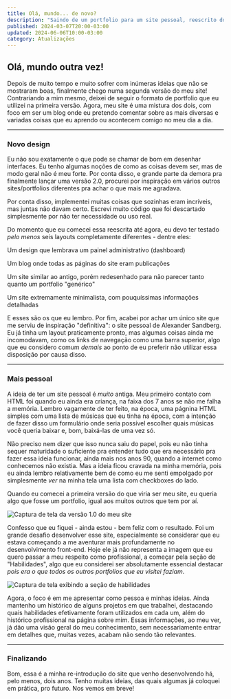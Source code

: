 ```yaml
---
title: Olá, mundo... de novo?
description: "Saindo de um portfolio para um site pessoal, reescrito do zero e sobre uma nova perspectiva."
published: 2024-03-07T20:00-03:00
updated: 2024-06-06T10:00-03:00
category: Atualizações
---
```


<script lang="ts">
    import Image from "$lib/components/Image.svelte";
    import Link from "$lib/components/Link.svelte";
    import List from "$lib/components/List.svelte";
    import ListItem from "$lib/components/ListItem.svelte";
</script>

## Olá, mundo outra vez!

Depois de muito tempo e muito sofrer com inúmeras ideias que não se mostraram boas, finalmente chego numa segunda versão do meu site! Contrariando a mim mesmo, deixei de seguir o formato de portfolio que eu utilizei na primeira versão. Agora, meu site é uma mistura dos dois, com foco em ser um blog onde eu pretendo comentar sobre as mais diversas e variadas coisas que eu aprendo ou acontecem comigo no meu dia a dia.

---

### Novo design

Eu não sou exatamente o que pode se chamar de bom em desenhar interfaces. Eu tenho algumas noções de como as coisas devem ser, mas de modo geral não é meu forte. Por conta disso, e grande parte da demora pra finalmente lançar uma versão 2.0, procurei por inspiração em vários outros sites/portfolios diferentes pra achar o que mais me agradava.

Por conta disso, implementei muitas coisas que sozinhas eram incríveis, mas juntas não davam certo. Escrevi muito código que foi descartado simplesmente por não ter necessidade ou uso real.

Do momento que eu comecei essa reescrita até agora, eu devo ter testado _pelo menos_ seis layouts completamente diferentes - dentre eles:

<List class="gap-2 mb-8">
<ListItem>
<p class="before:content-['•'] before:mr-2 before:text-mint-500">
Um design que lembrava um painel administrativo (dashboard)
</p>
</ListItem>
<ListItem>
<p class="before:content-['•'] before:mr-2 before:text-mint-500">
Um blog onde todas as páginas do site eram publicações
</p>
</ListItem>
<ListItem>
<p class="before:content-['•'] before:mr-2 before:text-mint-500">
Um site similar ao antigo, porém redesenhado para não parecer tanto quanto um portfolio "genérico"
</p>
</ListItem>
<ListItem>
<p class="before:content-['•'] before:mr-2 before:text-mint-500">
Um site extremamente minimalista, com pouquíssimas informações detalhadas
</p>
</ListItem>
</List>

E esses são os que eu lembro. Por fim, acabei por achar um único site que me serviu de inspiração "definitiva": o site pessoal de <Link href="https://alexandersandberg.com/" target="_blank">Alexander Sandberg</Link>. Eu já tinha um layout praticamente pronto, mas algumas coisas ainda me incomodavam, como os links de navegação como uma barra superior, algo que eu considero comum _demais_ ao ponto de eu preferir não utilizar essa disposição por causa disso.

---

### Mais pessoal

A ideia de ter um site pessoal é _muito_ antiga. Meu primeiro contato com HTML foi quando eu ainda era criança, na faixa dos 7 anos se não me falha a memória. Lembro vagamente de ter feito, na época, uma págnina HTML simples com uma lista de músicas que eu tinha na época, com a intenção de fazer disso um formulário onde seria possível escolher quais músicas você queria baixar e, bom, baixá-las de uma vez só.

Não preciso nem dizer que isso nunca saiu do papel, pois eu não tinha sequer maturidade o suficiente pra entender tudo que era necessário pra fazer essa ideia funcionar, ainda mais nos anos 90, quando a internet como conhecemos não existia. Mas a ideia ficou cravada na minha memória, pois eu ainda lembro relativamente bem de como eu me senti empolgado por simplesmente _ver_ na minha tela uma lista com checkboxes do lado.

Quando eu comecei a primeira versão do que viria ser meu site, eu queria algo que fosse um portfolio, igual aos <Link href="https://github.com/emmabostian/developer-portfolios" target="_blank">muitos outros que tem por aí</Link>.

<Image 
src="/images/posts/ola-mundo/site-v1.webp"
title="A carinha da versão 1.0 do meu site"
alt="Captura de tela da versão 1.0 do meu site"
/>

Confesso que eu fiquei - ainda estou - bem feliz com o resultado. Foi um grande desafio desenvolver esse site, especialmente se considerar que eu estava começando a me aventurar mais profundamente no desenvolvimento front-end. Hoje ele já não representa a imagem que eu quero passar a meu respeito como profissional, a começar pela seção de "Habilidades", algo que eu considerei ser absolutamente essencial destacar _pois era o que todos os outros portfolios que eu visitei faziam_.

<Image
src="/images/posts/ola-mundo/habilidades.webp"
title="Bloco de habilidades, prontamente destacado"
alt="Captura de tela exibindo a seção de habilidades"
 />

Agora, o foco é em me apresentar como pessoa e minhas ideias. Ainda mantenho um histórico de alguns projetos em que trabalhei, destacando quais habilidades efetivamente foram utilizados em cada um, além do histórico profissional na página <Link href="/pages/sobre">sobre mim</Link>. Essas informações, ao meu ver, já dão uma visão geral do meu conhecimento, sem necessariamente entrar em detalhes que, muitas vezes, acabam não sendo tão relevantes.

---

### Finalizando

Bom, essa é a minha re-introdução do site que venho desenvolvendo há, pelo menos, <Link href="https://github.com/RenanLazarotto/rlazarotto/commit/9d53b4522b323b1ec14303b70bd6e3bcb6f906fe" target="_blank">dois anos</Link>. Tenho muitas ideias, das quais algumas já coloquei em prática, pro futuro. Nos vemos em breve!
